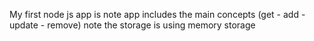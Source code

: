 My first node js app is note app includes the main concepts (get - add - update - remove) note 
the storage is using memory storage
